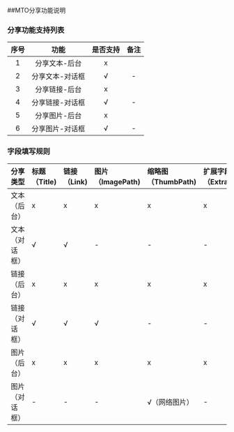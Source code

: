 ##MTO分享功能说明

### 分享功能支持列表

| 序号 | 功能 | 是否支持 | 备注 |
| :--: | :--: | :----: | :--: |
| 1 | 分享文本-后台 |  x |  |
| 2 | 分享文本-对话框 | √ | - |
| 3 | 分享链接-后台 | x |  |
| 4 | 分享链接-对话框 | √ | - |
| 5 | 分享图片-后台 | x |  |
| 6 | 分享图片-对话框 | √ | - |

### 字段填写规则

|分享类型|标题（Title)|链接（Link)|图片（ImagePath)|缩略图（ThumbPath)|扩展字段（ExtraJson)|
|:--|:--|:--|:--|:--|:--|    
| 文本（后台） | x | x | x | x | x | x |     
| 文本（对话框） | √ | √ | - | - | - | - |       
| 链接（后台） | x | x | x | x | x |  |      
| 链接（对话框） | √ | √ | √ | - | - |  |    
| 图片（后台） | x | x | x | x| x |  |   
| 图片（对话框） | - | - | - | √（网络图片）| - |  ||



